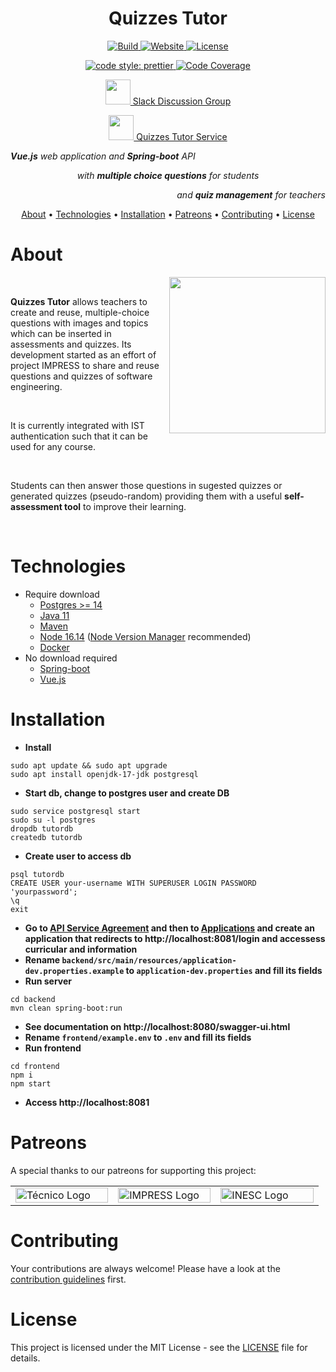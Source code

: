 <h1 align="center">Quizzes Tutor</h1>

<p align="center">
  <a href="https://github.com/socialsoftware/quizzes-tutor/actions">
    <img src="https://img.shields.io/github/workflow/status/socialsoftware/quizzes-tutor/build" alt="Build">
  </a>
  <a href="https://quizzes-tutor.tecnico.ulisboa.pt/">
    <img src="https://img.shields.io/website?url=https%3A%2F%2Fquizzes-tutor.tecnico.ulisboa.pt" alt="Website">
  </a>
  <!-- Uncomment when sslbadge updates its ssl certificates lol -->
  <!--a href="https://www.ssllabs.com/ssltest/analyze.html?d=quizzes-tutor.tecnico.ulisboa.pt">
    <img src="https://sslbadge.org/?domain=quizzes-tutor.tecnico.ulisboa.pt" alt="SSL configuration">
  </a-->
  <a href="https://github.com/socialsoftware/quizzes-tutor/blob/master/LICENSE">
    <img src="https://img.shields.io/github/license/socialsoftware/quizzes-tutor"alt="License">
  </a>
</p>

<p align="center">
  <!-- Snyk badge takes too long to load -->
  <!-- a href="https://snyk.io/test/github/socialsoftware/quizzes-tutor?targetFile=backend/pom.xml">
    <img src="https://snyk.io/test/github/socialsoftware/quizzes-tutor/badge.svg?targetFile=backend/pom.xml" alt="Backend vulnerabilities">
  </a>
  <a href="https://snyk.io/test/github/socialsoftware/quizzes-tutor?targetFile=frontend/package.json">
    <img src="https://snyk.io/test/github/socialsoftware/quizzes-tutor/badge.svg?targetFile=frontend/package.json" alt="Frontend vulnerabilities">
  </a-->

  <a href="https://github.com/prettier/prettier">
    <img src="https://img.shields.io/badge/code_style-prettier-ff69b4.svg?" alt="code style: prettier">
  </a>
  <a href="https://codecov.io/gh/socialsoftware/quizzes-tutor/branch/master">
    <img src="https://codecov.io/gh/socialsoftware/quizzes-tutor/branch/master/graph/badge.svg" alt="Code Coverage">
  </a>
</p>

<p align="center">
  <a href="https://quizzes-tecnico.slack.com">
    <img src="https://upload.wikimedia.org/wikipedia/commons/d/d5/Slack_icon_2019.svg" width="40"> Slack Discussion Group
  </a>
</p>

<p align="center">
  <a href="https://quizzes-tutor.tecnico.ulisboa.pt/">
    <img src="https://github.com/socialsoftware/quizzes-tutor/blob/master/frontend/public/logo_optimized.png" width="40"> Quizzes Tutor Service
  </a>
</p>

<p align="left"><i><b>Vue.js</b> web application and <b>Spring-boot</b> API</i></p>
<p align="center"><i>with <b>multiple choice questions</b> for students</i></p>
<p align="right"><i>and <b>quiz management</b> for teachers</i></p>

<p align="center">
  <a href="#about">About</a> •
  <a href="#technologies">Technologies</a> •
  <a href="#installation">Installation</a> •
  <a href="#patreons">Patreons</a> •
  <a href="#contributing">Contributing</a> •
  <a href="#license">License</a>
</p>

# About

<img align="right" src="./frontend/public/Screenshot.png" height="250">

<br/>

**Quizzes Tutor** allows teachers to create and reuse, multiple-choice questions with images and topics which can be inserted in assessments and quizzes. Its development started as an effort of project IMPRESS to share and reuse questions and quizzes of software engineering. 

<br/>
 
It is currently integrated with IST authentication such that it can be used for any course.

<br/>

Students can then answer those questions in sugested quizzes or generated quizzes (pseudo-random) providing them with a useful **self-assessment tool** to improve their learning.

 <br/>

# Technologies

* Require download
  * [Postgres >= 14](https://www.postgresql.org/)
  * [Java 11](https://openjdk.org/projects/jdk/17/)
  * [Maven](https://maven.apache.org/download.cgi)
  * [Node 16.14](https://nodejs.org/en/) ([Node Version Manager](https://github.com/nvm-sh/nvm) recommended)
  * [Docker](https://www.docker.com/)
* No download required
  * [Spring-boot](https://spring.io/)
  * [Vue.js](https://vuejs.org/)

# Installation

* **Install**
```
sudo apt update && sudo apt upgrade
sudo apt install openjdk-17-jdk postgresql
```
* **Start db, change to postgres user and create DB**
```
sudo service postgresql start
sudo su -l postgres
dropdb tutordb
createdb tutordb
```
* **Create user to access db**
```
psql tutordb
CREATE USER your-username WITH SUPERUSER LOGIN PASSWORD 'yourpassword';
\q
exit
```
* **Go to [API Service Agreement](https://fenix.tecnico.ulisboa.pt/personal/external-applications/api-service-agreement) and then to [Applications](https://fenix.tecnico.ulisboa.pt/personal/external-applications/#/applications)  and create an application that redirects to http://localhost:8081/login and accessess curricular and information**
* **Rename `backend/src/main/resources/application-dev.properties.example` to `application-dev.properties` and fill its fields**
* **Run server**
```
cd backend
mvn clean spring-boot:run
```
* **See documentation on http://localhost:8080/swagger-ui.html**
* **Rename `frontend/example.env` to `.env` and fill its fields**
* **Run frontend**
```
cd frontend
npm i
npm start
```
* **Access http://localhost:8081**

# Patreons

A special thanks to our patreons for supporting this project:

<table>
  <tr>
    <td width="30%">
      <a href="https://tecnico.ulisboa.pt/pt/" target="_blank">
        <img width="100%" src="https://math.tecnico.ulisboa.pt/img/Tecnico_logo.svg" alt="Técnico Logo"/>
      </a>
    </td>
    <td width="30%">
      <a href="https://impress-project.eu/" target="_blank">
        <img width="100%" src="https://www.inesc-id.pt/wp-content/uploads/2018/01/impress_logo_703x316.png" alt="IMPRESS Logo"/>
      </a>
    </td>
    <td width="30%">
      <a href="https://www.inesc-id.pt" target="_blank">
      <img width="100%" src="https://www.inesc-id.pt/wp-content/uploads/2019/06/INESC-ID-logo_01.png" alt="INESC Logo"/>
    </a>
  </td>
  </tr>
</table>

# Contributing

Your contributions are always welcome! Please have a look at the [contribution guidelines](https://github.com/socialsoftware/quizzes-tutor/wiki/Guidelines) first.

# License

This project is licensed under the MIT License - see the [LICENSE](https://github.com/socialsoftware/quizzes-tutor/blob/master/LICENSE) file for details.
